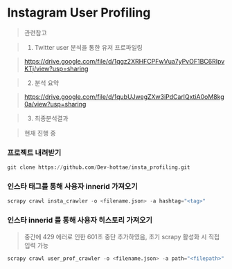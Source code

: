 Instagram User Profiling
=============
> 관련참고 

>1. Twitter user 분석을 통한 유저 프로파일링

> https://drive.google.com/file/d/1qgz2XRHFCPFwVua7yPvOF1BC6RIpvKTj/view?usp=sharing

>2. 분석 요약

> https://drive.google.com/file/d/1qubUJwegZXw3iPdCarlQxtiA0oM8kg0a/view?usp=sharing

>3. 최종분석결과

> 현재 진행 중

### 프로젝트 내려받기
```python
git clone https://github.com/Dev-hottae/insta_profiling.git
```


### 인스타 태그를 통해 사용자 innerid 가져오기
```python
scrapy crawl insta_crawler -o <filename.json> -a hashtag="<tag>"
```

### 인스타 innerid 를 통해 사용자 히스토리 가져오기

> 중간에 429 에러로 인한 601초 중단 추가하였음, 초기 scrapy 활성화 시 직접 입력 가능

```python
scrapy crawl user_prof_crawler -o <filename.json> -a path="<filepath>"
```
